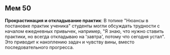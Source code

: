 ## Мем 50

**Прокрастинация и откладывание практик**: В топике "Нюансы в постановке практик ученика" студенты могли обсуждать трудности с началом ежедневных привычек, например, "Я знаю, что нужно ставить практики, но всегда откладываю на 'завтра', потому что сегодня устал". Это приводит к накоплению задач и чувству вины, вместо последовательного прогресса.